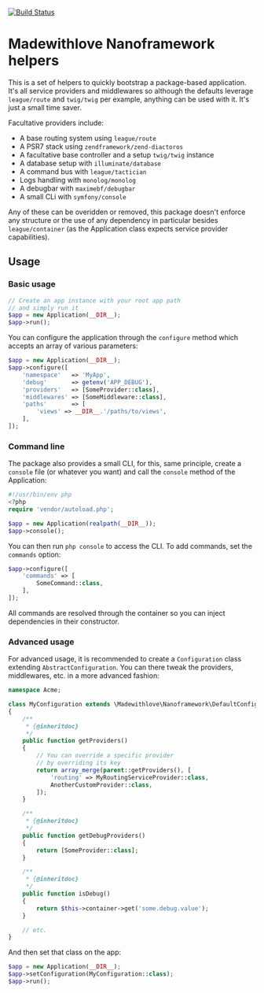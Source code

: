 [![Build Status](https://travis-ci.org/madewithlove/nanoframework-helpers.svg)](https://travis-ci.org/madewithlove/nanoframework-helpers)

# Madewithlove Nanoframework helpers

This is a set of helpers to quickly bootstrap a package-based application.
It's all service providers and middlewares so although the defaults leverage `league/route` and `twig/twig` per example, anything can be used with it. It's just a small time saver.

Facultative providers include:

- A base routing system using `league/route`
- A PSR7 stack using `zendframework/zend-diactoros`
- A facultative base controller and a setup `twig/twig` instance
- A database setup with `illuminate/database`
- A command bus with `league/tactician`
- Logs handling with `monolog/monolog`
- A debugbar with `maximebf/debugbar`
- A small CLi with `symfony/console`

Any of these can be overidden or removed, this package doesn't enforce any structure or the use of any dependency in particular besides `league/container` (as the Application class expects service provider capabilities).

## Usage
### Basic usage

```php
// Create an app instance with your root app path
// and simply run it
$app = new Application(__DIR__);
$app->run();
```

You can configure the application through the `configure` method which accepts an array of various parameters:

```php
$app = new Application(__DIR__);
$app->configure([
    'namespace'   => 'MyApp',
    'debug'       => getenv('APP_DEBUG'),
    'providers'   => [SomeProvider::class],
    'middlewares' => [SomeMiddleware::class],
    'paths'       => [
        'views' => __DIR__.'/paths/to/views',
    ],
]);
```

### Command line

The package also provides a small CLI, for this, same principle, create a `console` file (or whatever you want) and call the `console` method of the Application:

```php
#!/usr/bin/env php
<?php
require 'vendor/autoload.php';

$app = new Application(realpath(__DIR__));
$app->console();
```

You can then run `php console` to access the CLI. To add commands, set the `commands` option:

```php
$app->configure([
    'commands' => [
        SomeCommand::class,
    ],
]);
```

All commands are resolved through the container so you can inject dependencies in their constructor.

### Advanced usage
For advanced usage, it is recommended to create a `Configuration` class extending `AbstractConfiguration`. You can there tweak the providers, middlewares, etc. in a more advanced fashion:

```php
namespace Acme;

class MyConfiguration extends \Madewithlove\Nanoframework\DefaultConfiguration
{
    /**
     * {@inheritdoc}
     */
    public function getProviders()
    {
        // You can override a specific provider
        // by overriding its key
        return array_merge(parent::getProviders(), [
            'routing' => MyRoutingServiceProvider::class,
            AnotherCustomProvider::class,
        ]);
    }

    /**
     * {@inheritdoc}
     */
    public function getDebugProviders()
    {
        return [SomeProvider::class];
    }

    /**
     * {@inheritdoc}
     */
    public function isDebug()
    {
        return $this->container->get('some.debug.value');
    }

    // etc.
}
```

And then set that class on the app:

```php
$app = new Application(__DIR__);
$app->setConfiguration(MyConfiguration::class);
$app->run();
```
